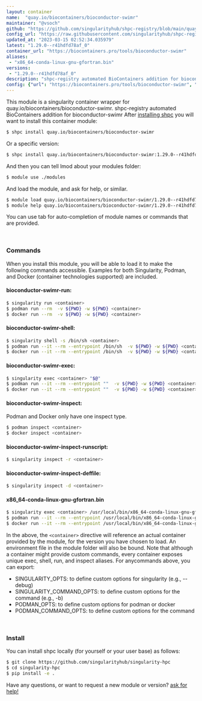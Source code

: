 ```yaml
---
layout: container
name:  "quay.io/biocontainers/bioconductor-swimr"
maintainer: "@vsoch"
github: "https://github.com/singularityhub/shpc-registry/blob/main/quay.io/biocontainers/bioconductor-swimr/container.yaml"
config_url: "https://raw.githubusercontent.com/singularityhub/shpc-registry/main/quay.io/biocontainers/bioconductor-swimr/container.yaml"
updated_at: "2023-03-15 02:52:34.035979"
latest: "1.29.0--r41hdfd78af_0"
container_url: "https://biocontainers.pro/tools/bioconductor-swimr"
aliases:
 - "x86_64-conda-linux-gnu-gfortran.bin"
versions:
 - "1.29.0--r41hdfd78af_0"
description: "shpc-registry automated BioContainers addition for bioconductor-swimr"
config: {"url": "https://biocontainers.pro/tools/bioconductor-swimr", "maintainer": "@vsoch", "description": "shpc-registry automated BioContainers addition for bioconductor-swimr", "latest": {"1.29.0--r41hdfd78af_0": "sha256:7a5f2eb4b8e43af032a44adce56876e8ec8b32bc7066e63fb672c41ebb3c91cc"}, "tags": {"1.29.0--r41hdfd78af_0": "sha256:7a5f2eb4b8e43af032a44adce56876e8ec8b32bc7066e63fb672c41ebb3c91cc"}, "docker": "quay.io/biocontainers/bioconductor-swimr", "aliases": {"x86_64-conda-linux-gnu-gfortran.bin": "/usr/local/bin/x86_64-conda-linux-gnu-gfortran.bin"}}
---
```


This module is a singularity container wrapper for quay.io/biocontainers/bioconductor-swimr.
shpc-registry automated BioContainers addition for bioconductor-swimr
After [installing shpc](#install) you will want to install this container module:


```bash
$ shpc install quay.io/biocontainers/bioconductor-swimr
```

Or a specific version:

```bash
$ shpc install quay.io/biocontainers/bioconductor-swimr:1.29.0--r41hdfd78af_0
```

And then you can tell lmod about your modules folder:

```bash
$ module use ./modules
```

And load the module, and ask for help, or similar.

```bash
$ module load quay.io/biocontainers/bioconductor-swimr/1.29.0--r41hdfd78af_0
$ module help quay.io/biocontainers/bioconductor-swimr/1.29.0--r41hdfd78af_0
```

You can use tab for auto-completion of module names or commands that are provided.

<br>

### Commands

When you install this module, you will be able to load it to make the following commands accessible.
Examples for both Singularity, Podman, and Docker (container technologies supported) are included.

#### bioconductor-swimr-run:

```bash
$ singularity run <container>
$ podman run --rm  -v ${PWD} -w ${PWD} <container>
$ docker run --rm  -v ${PWD} -w ${PWD} <container>
```

#### bioconductor-swimr-shell:

```bash
$ singularity shell -s /bin/sh <container>
$ podman run --it --rm --entrypoint /bin/sh  -v ${PWD} -w ${PWD} <container>
$ docker run --it --rm --entrypoint /bin/sh  -v ${PWD} -w ${PWD} <container>
```

#### bioconductor-swimr-exec:

```bash
$ singularity exec <container> "$@"
$ podman run --it --rm --entrypoint ""  -v ${PWD} -w ${PWD} <container> "$@"
$ docker run --it --rm --entrypoint ""  -v ${PWD} -w ${PWD} <container> "$@"
```

#### bioconductor-swimr-inspect:

Podman and Docker only have one inspect type.

```bash
$ podman inspect <container>
$ docker inspect <container>
```

#### bioconductor-swimr-inspect-runscript:

```bash
$ singularity inspect -r <container>
```

#### bioconductor-swimr-inspect-deffile:

```bash
$ singularity inspect -d <container>
```


#### x86_64-conda-linux-gnu-gfortran.bin

```bash
$ singularity exec <container> /usr/local/bin/x86_64-conda-linux-gnu-gfortran.bin
$ podman run --it --rm --entrypoint /usr/local/bin/x86_64-conda-linux-gnu-gfortran.bin   -v ${PWD} -w ${PWD} <container> -c " $@"
$ docker run --it --rm --entrypoint /usr/local/bin/x86_64-conda-linux-gnu-gfortran.bin   -v ${PWD} -w ${PWD} <container> -c " $@"
```



In the above, the `<container>` directive will reference an actual container provided
by the module, for the version you have chosen to load. An environment file in the
module folder will also be bound. Note that although a container
might provide custom commands, every container exposes unique exec, shell, run, and
inspect aliases. For anycommands above, you can export:

 - SINGULARITY_OPTS: to define custom options for singularity (e.g., --debug)
 - SINGULARITY_COMMAND_OPTS: to define custom options for the command (e.g., -b)
 - PODMAN_OPTS: to define custom options for podman or docker
 - PODMAN_COMMAND_OPTS: to define custom options for the command

<br>

### Install

You can install shpc locally (for yourself or your user base) as follows:

```bash
$ git clone https://github.com/singularityhub/singularity-hpc
$ cd singularity-hpc
$ pip install -e .
```

Have any questions, or want to request a new module or version? [ask for help!](https://github.com/singularityhub/singularity-hpc/issues)
